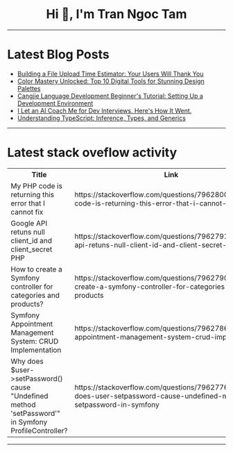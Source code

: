 <h1 align="center">Hi 👋, I'm Tran Ngoc Tam</h1>

---

# Latest Blog Posts 
<!-- BLOG-POST-LIST:START -->
- [Building a File Upload Time Estimator: Your Users Will Thank You](https://dev.to/learncomputer/building-a-file-upload-time-estimator-your-users-will-thank-you-pd6)
- [Color Mastery Unlocked: Top 10 Digital Tools for Stunning Design Palettes](https://dev.to/solitrix02/color-mastery-unlocked-top-10-digital-tools-for-stunning-design-palettes-52gn)
- [Cangjie Language Development Beginner&#39;s Tutorial: Setting Up a Development Environment](https://dev.to/youlanjihua/cangjie-language-development-beginners-tutorial-setting-up-a-development-environment-4m9j)
- [I Let an AI Coach Me for Dev Interviews. Here&#39;s How It Went.](https://dev.to/zy_li_d74fa193c2b190918be/i-let-an-ai-coach-me-for-dev-interviews-heres-how-it-went-998)
- [Understanding TypeScript: Inference, Types, and Generics](https://dev.to/coder7475/understanding-typescript-inference-types-and-generics-1akc)
<!-- BLOG-POST-LIST:END -->

---

# Latest stack oveflow activity
<table>
  <tr><th>Title</th><th>Link</th></tr>
  <!-- STACKOVERFLOW:START --><tr><td>My PHP code is returning this error that I cannot fix</td><td>https://stackoverflow.com/questions/79628003/my-php-code-is-returning-this-error-that-i-cannot-fix</td></tr><tr><td>Google API retuns null client_id and client_secret PHP</td><td>https://stackoverflow.com/questions/79627919/google-api-retuns-null-client-id-and-client-secret-php</td></tr><tr><td>How to create a Symfony controller for categories and products?</td><td>https://stackoverflow.com/questions/79627909/how-to-create-a-symfony-controller-for-categories-and-products</td></tr><tr><td>Symfony Appointment Management System: CRUD Implementation</td><td>https://stackoverflow.com/questions/79627863/symfony-appointment-management-system-crud-implementation</td></tr><tr><td>Why does $user-&gt;setPassword&lpar;&rpar; cause &quot;Undefined method &#39;setPassword&#39;&quot; in Symfony ProfileController?</td><td>https://stackoverflow.com/questions/79627761/why-does-user-setpassword-cause-undefined-method-setpassword-in-symfony</td></tr><!-- STACKOVERFLOW:END -->
</table>

---


